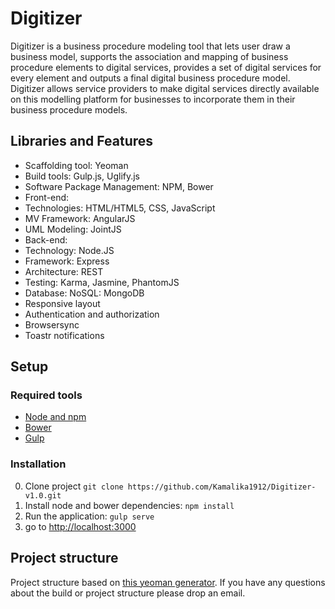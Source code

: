 # Digitizer

Digitizer is a business procedure modeling tool that lets user draw a business model, supports the association and mapping of business procedure elements to digital services, provides a set of digital services for every element and outputs a final digital business procedure model. Digitizer allows service providers to make digital services directly available on this modelling platform for businesses to incorporate them in their business procedure models.


## Libraries and Features
* Scaffolding tool: Yeoman
* Build tools: Gulp.js, Uglify.js
* Software Package Management: NPM, Bower
* Front-end:
* Technologies: HTML/HTML5, CSS, JavaScript 
* MV Framework: AngularJS 
* UML Modeling: JointJS
* Back-end:
* Technology: Node.JS
* Framework: Express
* Architecture: REST
* Testing: Karma, Jasmine, PhantomJS
* Database: NoSQL: MongoDB
* Responsive layout
* Authentication and authorization
* Browsersync
* Toastr notifications

## Setup

### Required tools
* [Node and npm](http://nodejs.org)
* [Bower](http://bower.io)
* [Gulp](http://gulpjs.com)

### Installation
0. Clone project `git clone https://github.com/Kamalika1912/Digitizer-v1.0.git`
1. Install node and bower dependencies: `npm install`
2. Run the application: `gulp serve`
3. go to [http://localhost:3000](http://localhost:3000)

## Project structure
Project structure based on [this yeoman generator](https://github.com/Swiip/generator-gulp-angular). If you have any questions about the build or project structure please drop an email.
